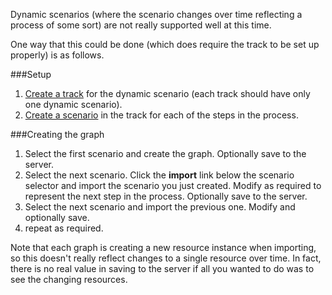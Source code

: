 Dynamic scenarios (where the scenario changes over time reflecting a process of some sort) are not really supported well at this time.

One way that this could be done (which does require the track to be set up properly) is as follows.

###Setup

1. [Create a track](createTrack.md) for the dynamic scenario (each track should have only one dynamic scenario).
2. [Create a scenario](createScenario.md) in the track for each of the steps in the process.

###Creating the graph

1. Select the first scenario and create the graph. Optionally save to the server.
2. Select the next scenario. Click the **import** link below the scenario selector and import the scenario you just created. Modify as required to represent the next step in the process. Optionally save to the server.
3. Select the next scenario and import the previous one. Modify and optionally save.
4. repeat as required.

Note that each graph is creating a new resource instance when importing, so this doesn't really reflect changes to a single resource over time. In fact, there is no real value in saving to the server if all you wanted to do was to see the changing resources.